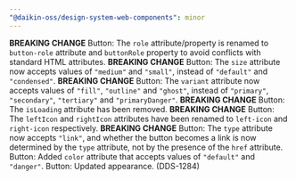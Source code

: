```yaml
---
"@daikin-oss/design-system-web-components": minor
---
```


**BREAKING CHANGE** Button: The `role` attribute/property is renamed to `button-role` attribute and `buttonRole` property to avoid conflicts with standard HTML attributes.
**BREAKING CHANGE** Button: The `size` attribute now accepts values of `"medium"` and `"small"`, instead of `"default"` and `"condensed"`.
**BREAKING CHANGE** Button: The `variant` attribute now accepts values of `"fill"`, `"outline"` and `"ghost"`, instead of `"primary"`, `"secondary"`, `"tertiary"` and `"primaryDanger"`.
**BREAKING CHANGE** Button: The `isLoading` attribute has been removed.
**BREAKING CHANGE** Button: The `leftIcon` and `rightIcon` attributes have been renamed to `left-icon` and `right-icon` respectively.
**BREAKING CHANGE** Button: The `type` attribute now accepts `"link"`, and whether the button becomes a link is now determined by the `type` attribute, not by the presence of the `href` attribute.
Button: Added `color` attribute that accepts values of `"default"` and `"danger"`.
Button: Updated appearance. (DDS-1284)
